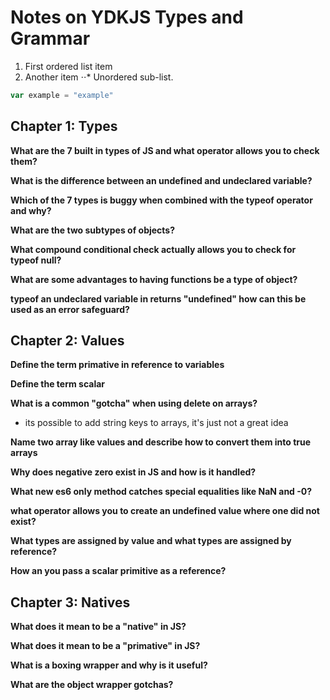# Notes on YDKJS Types and Grammar

1. First ordered list item
2. Another item
⋅⋅* Unordered sub-list. 
```javascript
var example = "example"
```

## Chapter 1: Types

**What are the 7 built in types of JS and what operator allows you to check them?**

**What is the difference between an undefined and undeclared variable?**

**Which of the 7 types is buggy when combined with the typeof operator and why?**

**What are the two subtypes of objects?**

**What compound conditional check actually allows you to check for typeof null?**

**What are some advantages to having functions be a type of object?**

**typeof an undeclared variable in returns "undefined" how can this be used as an error safeguard?**


## Chapter 2: Values

**Define the term primative in reference to variables**

**Define the term scalar**

**What is a common "gotcha" when using delete on arrays?**

* its possible to add string keys to arrays, it's just not a great idea

**Name two array like values and describe how to convert them into true arrays**

**Why does negative zero exist in JS and how is it handled?**

**What new es6 only method catches special equalities like NaN and -0?**

**what operator allows you to create an undefined value where one did not exist?**

**What types are assigned by value and what types are assigned by reference?**

**How an you pass a scalar primitive as a reference?**


## Chapter 3: Natives

**What does it mean to be a "native" in JS?**

**What does it mean to be a "primative" in JS?**

**What is a boxing wrapper and why is it useful?**
 
**What are the object wrapper gotchas?**

